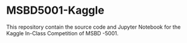 # MSBD5001-Kaggle
This repository contain the source code and Jupyter Notebook for the Kaggle In-Class Competition of MSBD -5001.

